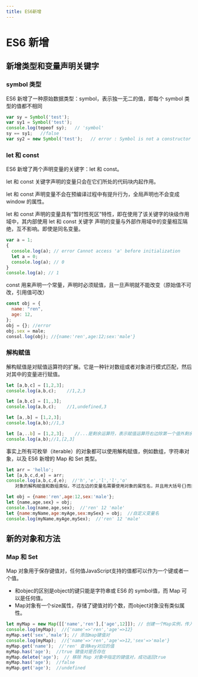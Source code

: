 ```yaml
---
title: ES6新增
---
```

# ES6 新增

## 新增类型和变量声明关键字

### symbol 类型

ES6 新增了一种原始数据类型：symbol，表示独一无二的值，即每个 symbol 类型的值都不相同

```js
var sy = Symbol('test');
var sy1 = Symbol('test');
console.log(tepeof sy);   // 'symbol'
sy == sy1;   //false
var sy2 = new Symbol('test');   // error : Symbol is not a constructor
```

### let 和 const

ES6 新增了两个声明变量的关键字：let 和 const。

let 和 const 关键字声明的变量只会在它们所处的代码块内起作用。

let 和 const 声明变量不会在预编译过程中有提升行为，全局声明也不会变成 window 的属性。

let 和 const 声明的变量具有“暂时性死区”特性，即在使用了该关键字的块级作用域中，其内部使用 let 和 const 关键字 声明的变量与外部作用域中的变量相互隔绝，互不影响。即使是同名变量。

```js
var a = 1;
{
  console.log(a); // error Cannot access 'a' before initialization
  let a = 0;
  console.log(a); // 0
}
console.log(a); // 1
```

const 用来声明一个常量，声明时必须赋值，且一旦声明就不能改变（原始值不可改，引用值可改）

```js
const obj = {
  name: "ren",
  age: 12,
};
obj = {}; //error
obj.sex = male;
consol.log(obj); //{name:'ren',age:12;sex:'male'}
```

### 解构赋值

解构赋值是对赋值运算符的扩展。它是一种针对数组或者对象进行模式匹配，然后对其中的变量进行赋值。

```js
let [a,b,c] = [1,2,3];
console.log(a,b,c);    //1,2,3

let [a,b,c] = [1,,3];
console.log(a,b,c);    //1,undefined,3

let [a,,b] = [1,2,3];
console.log(a,b);//1,3

let [a,..b] = [1,2,3];    //...是剩余运算符，表示赋值运算符右边除第一个值外剩余的都赋值给b
console.log(a,b);//1,[2,3]
```

事实上所有可枚举（iterable）的对象都可以使用解构赋值，例如数组，字符串对象，以及 ES6 新增的 Map 和 Set 类型。

```js
let arr = 'hello';
let [a,b,c,d,e] = arr;
console.log(a,b,c,d,e);  //'h','e','l','l','o'
　　对象的解构赋值和数组类似，不过左边的变量名需要使用对象的属性名，并且用大括号{}而非中括号[]：

let obj = {name:'ren',age:12,sex:'male'};
let {name,age,sex} = obj;
console.log(name,age,sex);  //'ren' 12 'male'
let {name:myName,age:myAge,sex:mySex} = obj;  //自定义变量名
console.log(myName,myAge,mySex);  //'ren' 12 'male'
```

## 新的对象和方法

### Map 和 Set

Map 对象用于保存键值对，任何值JavaScript支持的值都可以作为一个键或者一个值。

- 和objec的区别是object的键只能是字符串或 ES6 的 symbol值，而 Map 可以是任何值。
- Map对象有一个size属性，存储了键值对的个数，而object对象没有类似属性。

```js
let myMap = new Map([['name','ren'],['age',12]]); // 创建一个Map实例，传入默认值
console.log(myMap);  //{'name'=>'ren','age'=>12}
myMap.set('sex','male'); // 添加map键值对
console.log(myMap);  //{'name'=>'ren','age'=>12,'sex'=>'male'}
myMap.get('name');  //'ren' 查询key对应的值
myMap.has('age');  //true 键值对是否存在
myMap.delete('age');  // 移除 Map 对象中指定的键值对，成功返回true
myMap.has('age');  //false
myMap.get('age');  //undefined
```
